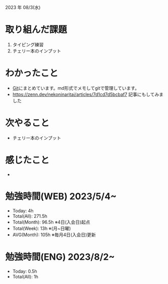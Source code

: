 2023 年 08/3(水)

# 取り組んだ課題

1. タイピング練習
2. チェリー本のインプット

# わかったこと

* [Git](https://github.com/syunsuke-I/cherry_book_syudy)にまとめています。md形式でメモしてgitで管理しています。
* https://zenn.dev/nekoninaritai/articles/7d1cd7d5bcbaf7 記事にもしてみました

# 次やること

* チェリー本のインプット

# 感じたこと

* 

# 勉強時間(WEB) 2023/5/4~

* Today: 4h
* Total(All): 271.5h
* Total(Month): 96.5h ※4日(入会日)起点
* Total(Week): 13h ※(月~日曜)
* AVG(Month): 105h ※毎月4日(入会日)更新

# 勉強時間(ENG) 2023/8/2~

* Today: 0.5h
* Total(All): 1h
